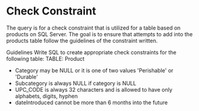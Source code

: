 # Check Constraint
The query is for a check constraint that is utilized for a table based on products on SQL Server. The goal is to ensure that attempts to add into the products table follow the guidelines of the constraint written.

Guidelines
Write SQL to create appropriate check constraints for the following table:
TABLE: Product 
- Category may be NULL or it is one of two values 'Perishable' or 'Durable'
- Subcategory is always NULL if category is NULL
- UPC_CODE is always 32 characters and is allowed to have only alphabets, digits, hyphen
- dateIntroduced cannot be more than 6 months into the future
